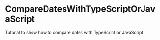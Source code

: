 # CompareDatesWithTypeScriptOrJavaScript
Tutorial to show how to compare dates with TypeScript or JavaScript
